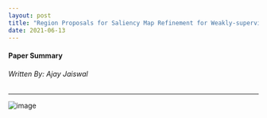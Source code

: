 ```yaml
---
layout: post
title: "Region Proposals for Saliency Map Refinement for Weakly-supervised Disease Localisation and Classification"
date: 2021-06-13
---
```


#### Paper Summary
###### Written By: Ajay Jaiswal
------------------


![image](https://user-images.githubusercontent.com/6660499/121826281-96073d80-cc7c-11eb-97de-54530a0fb16f.png)


